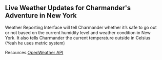 ## Live Weather Updates for Charmander's Adventure in New York


Weather Reporting Interface will tell Charmander whether it’s safe to go out or not based on the current humidity level and weather condition in New York.
It also tells Charmander the current temperature outside in Celsius (Yeah he uses metric system)


Resources
[OpenWeather API](https://openweathermap.org/)
